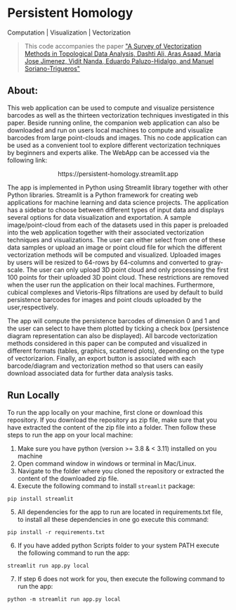 # Persistent Homology
Computation | Visualization | Vectorization

> This code accompanies the paper ["A Survey of Vectorization Methods in Topological Data Analysis, Dashti Ali, Aras Asaad, Maria Jose Jimenez, Vidit Nanda, Eduardo Paluzo-Hidalgo, and Manuel Soriano-Trigueros"](https://ieeexplore.ieee.org/abstract/document/10235748 "Click to open the published paper.")


## About:

This web application can be used to compute and visualize persistence barcodes as well as the thirteen vectorization techniques
investigated in this paper. Beside running online, the companion web application can also
be downloaded and run on users local machines to compute and visualize barcodes from
large point-clouds and images. This no code application can be used as a convenient tool
to explore different vectorization techniques by beginners and experts alike. The WebApp
can be accessed via the following link: 
<p align="center">https://persistent-homology.streamlit.app</>


The app is implemented in Python using Streamlit library together with other Python libraries. Streamlit is a Python framework for creating web applications for machine learning and data science projects. The application has a sidebar to choose between different types of input data and displays several options for data visualization and exportation. A sample image/point-cloud from each of the datasets used in this paper is preloaded into the web application together with their associated vectorization techniques and visualizations. The user can either select from one of these  data samples or upload an image or point cloud file for which the different vectorization methods will be computed and visualized. Uploaded images by users will be resized to 64-rows by 64-columns and converted to gray-scale. The user can only upload 3D point cloud and only processing the first 100 points for their uploaded 3D point cloud. These restrictions are removed when the user run the application on their local machines. Furthermore, cubical complexes and Vietoris-Rips filtrations are used by default to build persistence barcodes for images and point clouds uploaded by the user,respectively.


The app will compute the persistence barcodes of dimension 0 and 1 and the user can select to have them plotted by ticking a check box (persistence diagram representation can also be displayed). All  barcode vectorization methods considered in this paper can be computed and visualized in different formats (tables, graphics, scattered plots), depending on the type of vectorizarion. Finally, an export button is associated with each barcode/diagram and vectorization method so that users can easily download associated data for further data analysis tasks.


## Run Locally
To run the app locally on your machine, first clone or download this repository. If you download the repository as zip file,
make sure that you have extracted the content of the zip file into a folder. Then follow these steps to run the app on your local machine:

1. Make sure you have python (version >= 3.8 & < 3.11) installed on you machine
2. Open command window in windows or terminal in Mac/Linux.
3. Navigate to the folder where you cloned the repository or extracted the content of the downloaded zip file.
4. Execute the following command to install ```streamlit``` package:
  ```
  pip install streamlit
  ```
5. All dependencies for the app to run are located in requirements.txt file, 
to install all these dependencies in one go execute this command:
```
pip install -r requirements.txt
```
6. If you have added python Scripts folder to your system PATH execute the following command to run the app:
```
streamlit run app.py local
```
7. If step 6 does not work for you, then execute the following command to run the app:
```
python -m streamlit run app.py local
```
